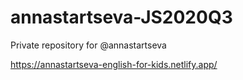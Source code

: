 # annastartseva-JS2020Q3
Private repository for @annastartseva

https://annastartseva-english-for-kids.netlify.app/
